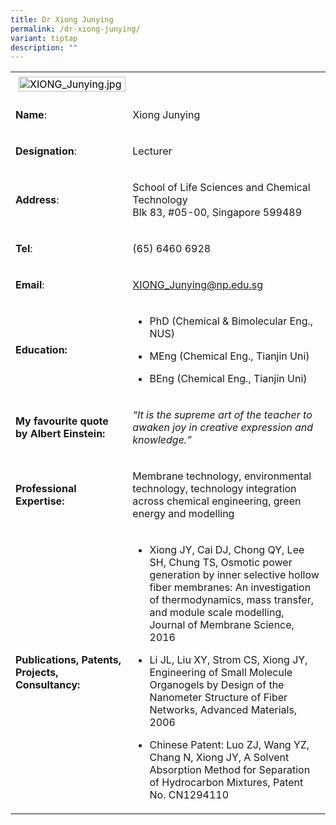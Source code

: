 ```yaml
---
title: Dr Xiong Junying
permalink: /dr-xiong-junying/
variant: tiptap
description: ""
---
```

<table>
<tbody>
<tr>
<td rowspan="1" colspan="1">
<div class="isomer-image-wrapper">
<img style="caret-color: rgb(0, 0, 0); color: rgb(0, 0, 0); font-style: normal; font-variant-caps: normal; font-weight: 400; letter-spacing: normal; orphans: auto; text-align: start; text-indent: 0px; text-transform: none; white-space: normal; widows: auto; word-spacing: 0px; -webkit-text-stroke-width: 0px; text-decoration: none; margin: 5px;" height="auto" width="100%" alt="XIONG_Junying.jpg" src="https://graduation.np.edu.sg/staffdirectory/lsct/PublishingImages/XIONG_Junying.jpg">
</div>
</td>
<td rowspan="1" colspan="1">
<p></p>
</td>
</tr>
<tr>
<td rowspan="1" colspan="1">
<p><strong>Name</strong>:&nbsp;&nbsp;&nbsp;&nbsp;&nbsp;&nbsp;&nbsp;&nbsp;&nbsp;&nbsp;&nbsp;&nbsp;&nbsp;&nbsp;&nbsp;&nbsp;&nbsp;&nbsp;&nbsp;&nbsp;&nbsp;&nbsp;&nbsp;&nbsp;&nbsp;</p>
</td>
<td rowspan="1" colspan="1">
<p>Xiong Junying</p>
</td>
</tr>
<tr>
<td rowspan="1" colspan="1">
<p>​<strong>Designation</strong>:</p>
</td>
<td rowspan="1" colspan="1">
<p>​Lecturer</p>
</td>
</tr>
<tr>
<td rowspan="1" colspan="1">
<p><strong>Address</strong>: ​</p>
</td>
<td rowspan="1" colspan="1">
<p>School of Life Sciences and Chemical Technology
<br>Blk 83, #05-00, Singapore 599489​</p>
</td>
</tr>
<tr>
<td rowspan="1" colspan="1">
<p><strong>Tel</strong>: &nbsp;&nbsp;&nbsp; ​</p>
</td>
<td rowspan="1" colspan="1">
<p>(65) 6460 6928</p>
</td>
</tr>
<tr>
<td rowspan="1" colspan="1">
<p><strong>Email</strong>: ​</p>
</td>
<td rowspan="1" colspan="1">
<p><a href="mailto:XIONG_Junying@np.edu.sg" rel="noopener noreferrer nofollow" target="_blank">XIONG_Junying@np.edu.sg</a>
</p>
</td>
</tr>
<tr>
<td rowspan="1" colspan="1">
<p><strong>Education:</strong>
</p>
</td>
<td rowspan="1" colspan="1">
<ul data-tight="true" class="tight">
<li>
<p>​PhD (Chemical &amp; Bimolecular Eng., NUS)</p>
</li>
<li>
<p>MEng (Chemical Eng., Tianjin Uni)</p>
</li>
<li>
<p>​BEng (Chemical Eng., Tianjin Uni)</p>
</li>
</ul>
</td>
</tr>
<tr>
<td rowspan="1" colspan="1">
<p><strong>My favourite quote by Albert Einstein:</strong>
</p>
</td>
<td rowspan="1" colspan="1">
<p><em>“It is the supreme art of the teacher to awaken joy in creative expression and knowledge.”</em>
</p>
</td>
</tr>
<tr>
<td rowspan="1" colspan="1">
<p><strong>Professional Expertise​:</strong>
</p>
</td>
<td rowspan="1" colspan="1">
<p>Membrane technology, environmental technology, technology integration
across chemical engineering, green energy and modelling</p>
</td>
</tr>
<tr>
<td rowspan="1" colspan="1">
<p><strong>Publications, Patents, Projects, Consultancy:</strong>
</p>
</td>
<td rowspan="1" colspan="1">
<ul data-tight="true" class="tight">
<li>
<p>Xiong JY, Cai DJ, Chong QY, Lee SH, Chung TS, Osmotic power generation
by inner selective hollow fiber membranes: An investigation of thermodynamics,
mass transfer, and module scale modelling, Journal of Membrane Science,
2016</p>
</li>
<li>
<p>Li JL, Liu XY, Strom CS, Xiong JY, Engineering of Small Molecule Organogels
by Design of the Nanometer Structure of Fiber Networks, Advanced Materials,
2006</p>
</li>
<li>
<p>Chinese Patent: Luo ZJ, Wang YZ, Chang N, Xiong JY, A Solvent Absorption
Method for Separation of Hydrocarbon Mixtures, Patent No. CN1294110</p>
</li>
</ul>
</td>
</tr>
</tbody>
</table>
<p></p>